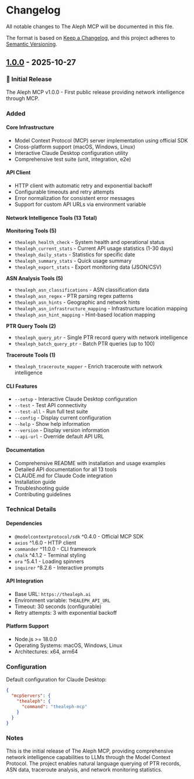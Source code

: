 # Changelog

All notable changes to The Aleph MCP will be documented in this file.

The format is based on [Keep a Changelog](https://keepachangelog.com/en/1.0.0/),
and this project adheres to [Semantic Versioning](https://semver.org/spec/v2.0.0.html).

## [1.0.0] - 2025-10-27

### 🎉 Initial Release

The Aleph MCP v1.0.0 - First public release providing network intelligence through MCP.

### Added

#### Core Infrastructure
- Model Context Protocol (MCP) server implementation using official SDK
- Cross-platform support (macOS, Windows, Linux)
- Interactive Claude Desktop configuration utility
- Comprehensive test suite (unit, integration, e2e)

#### API Client
- HTTP client with automatic retry and exponential backoff
- Configurable timeouts and retry attempts
- Error normalization for consistent error messages
- Support for custom API URLs via environment variable

#### Network Intelligence Tools (13 Total)

**Monitoring Tools (5)**
- `thealeph_health_check` - System health and operational status
- `thealeph_current_stats` - Current API usage statistics (1-30 days)
- `thealeph_daily_stats` - Statistics for specific date
- `thealeph_summary_stats` - Quick usage summary
- `thealeph_export_stats` - Export monitoring data (JSON/CSV)

**ASN Analysis Tools (5)**
- `thealeph_asn_classifications` - ASN classification data
- `thealeph_asn_regex` - PTR parsing regex patterns
- `thealeph_asn_hints` - Geographic and network hints
- `thealeph_asn_infrastructure_mapping` - Infrastructure location mapping
- `thealeph_asn_hint_mapping` - Hint-based location mapping

**PTR Query Tools (2)**
- `thealeph_query_ptr` - Single PTR record query with network intelligence
- `thealeph_batch_query_ptr` - Batch PTR queries (up to 100)

**Traceroute Tools (1)**
- `thealeph_traceroute_mapper` - Enrich traceroute with network intelligence

#### CLI Features
- `--setup` - Interactive Claude Desktop configuration
- `--test` - Test API connectivity
- `--test-all` - Run full test suite
- `--config` - Display current configuration
- `--help` - Show help information
- `--version` - Display version information
- `--api-url` - Override default API URL

#### Documentation
- Comprehensive README with installation and usage examples
- Detailed API documentation for all 13 tools
- CLAUDE.md for Claude Code integration
- Installation guide
- Troubleshooting guide
- Contributing guidelines

### Technical Details

#### Dependencies
- `@modelcontextprotocol/sdk` ^0.4.0 - Official MCP SDK
- `axios` ^1.6.0 - HTTP client
- `commander` ^11.0.0 - CLI framework
- `chalk` ^4.1.2 - Terminal styling
- `ora` ^5.4.1 - Loading spinners
- `inquirer` ^8.2.6 - Interactive prompts

#### API Integration
- Base URL: `https://thealeph.ai`
- Environment variable: `THEALEPH_API_URL`
- Timeout: 30 seconds (configurable)
- Retry attempts: 3 with exponential backoff

#### Platform Support
- Node.js >= 18.0.0
- Operating Systems: macOS, Windows, Linux
- Architectures: x64, arm64

### Configuration

Default configuration for Claude Desktop:
```json
{
  "mcpServers": {
    "thealeph": {
      "command": "thealeph-mcp"
    }
  }
}
```

### Notes

This is the initial release of The Aleph MCP, providing comprehensive network intelligence capabilities to LLMs through the Model Context Protocol. The project enables natural language querying of PTR records, ASN data, traceroute analysis, and network monitoring statistics.

[1.0.0]: https://github.com/NU-AquaLab/thealeph-mcp/releases/tag/v1.0.0
